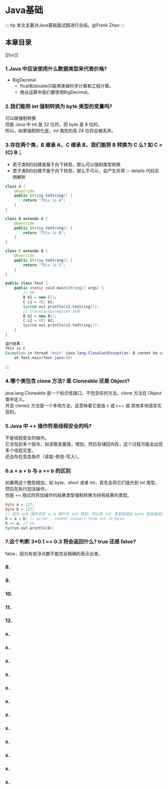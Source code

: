 # Java基础
::: tip
本文主要对Java基础面试题进行总结。@Frank Zhao
:::
## 本章目录
[[toc]]
### 1.Java 中应该使用什么数据类型来代表价格?
* BigDecimal
   * float和double只能用来做科学计算和工程计算。
   * 商业运算中我们要使用BigDecimal。 
### 2.我们能将 int 强制转换为 byte 类型的变量吗? 
可以做强制转换<br>
但是 Java 中 int 是 32 位的，而 byte 是 8 位的，<br>
所以，如果强制转化是，int 类型的高 24 位将会被丢弃。
### 3.存在两个类，B 继承 A，C 继承 B，我们能将 B 转换为 C 么? 如 C = (C) B；
* 若子类B的创建是属于向下转型，那么可以强制类型转换
* 若子类B的创建不属于向下转型，那么不可以，会产生异常
::: details 代码实例解析
``` java
class A {
    @Override
    public String toString() {
        return "This is A";
    }
}

class B extends A {
    @Override
    public String toString() {
        return "This is B";
    }
}

class C extends B {
    @Override
    public String toString() {
        return "This is C";
    }
}

public class Test {
    public static void main(String[] args) {
        // OK
        B b1 = new C();
        C c1 = (C) b1;
        System.out.println(c1.toString());
        // ClassCastException 异常
        B b2 = new B();
        C c2 = (C) b2;
        System.out.println(c2.toString());
    }
}

运行结果：
This is C
Exception in thread "main" java.lang.ClassCastException: B cannot be cast to C
	at Test.main(Test.java:30)
```
:::
### 4.哪个类包含 clone 方法? 是 Cloneable 还是 Object?
java.lang.Cloneable 是一个标示性接口，不包含任何方法，clone 方法在 Object 类中定义。<br>
并且 clone() 方法是一个本地方法，这意味着它是由 c 或 c++ 或 其他本地语言实现的。
### 5.Java 中 ++ 操作符是线程安全的吗?
不是线程安全的操作。<br>
它涉及到多个指令，如读取变量值，增加，然后存储回内存，这个过程可能会出现多个线程交差。<br>
还会存在竞态条件（读取-修改-写入）。
### 6.a = a + b 与 a += b 的区别
如果两这个整型相加，如 byte、short 或者 int，首先会将它们提升到 int 类型，然后在执行加法操作。<br> 
但是 += 隐式的将加操作的结果类型强制转换为持有结果的类型。
``` java
byte a = 127;
byte b = 127;
// 因为 a+b 操作会将 a、b 提升为 int 类型，所以将 int 类型赋值给 byte 就会编译出错
b = a + b; // error : cannot convert from int to byte
b += a; // ok
System.out.println(b);
```
### 7.这个判断 3*0.1 == 0.3 将会返回什么? true 还是 false?
false，因为有些浮点数不能完全精确的表示出来。
### 8.
### 9.
### 10.
### 11.
### 12.
### x.
### x.
### x.
### x.
### x.
### x.
### x.
### x.
### x.
### x.
### x.
### x.